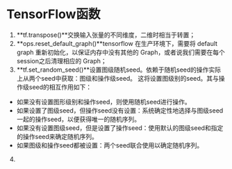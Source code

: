 # TensorFlow函数
1. **tf.transpose()**交换输入张量的不同维度，二维时相当于转置；
2. **ops.reset_default_graph()**tensorflow 在生产环境下，需要将 default graph 重新初始化，以保证内存中没有其他的 Graph，或者说我们需要在每个session之后清理相应的 Graph；
3. **tf.set_random_seed()**设置图级随机seed。依赖于随机seed的操作实际上从两个seed中获取：图级和操作级seed。 这将设置图级别的seed。其与操作级seed的相互作用如下：
* 如果没有设置图形级别和操作seed，则使用随机seed进行操作。
* 如果设置了图级seed，但操作seed没有设置：系统确定性地选择与图级seed一起的操作seed，以便获得唯一的随机序列。
* 如果没有设置图级seed，但是设置了操作seed：使用默认的图级seed和指定的操作seed来确定随机序列。
* 如果图级和操作seed都被设置：两个seed联合使用以确定随机序列。
4. 
